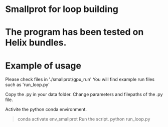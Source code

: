 # Smallprot for loop building
# The program has been tested on Helix bundles.

# Example of usage 
Please check files in './smallprot/gpu_run'
You will find example run files such as 'run_loop.py'

Copy the .py in your data folder.
Change parameters and filepaths of the .py file.

Activite the python conda environment.
> conda activate env_smallprot
Run the script.
> python run_loop.py


